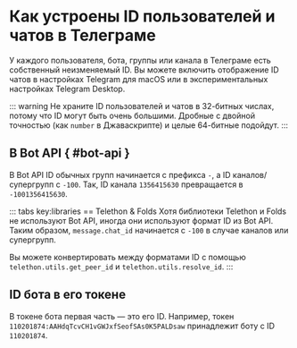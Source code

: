 # Как устроены ID пользователей и чатов в Телеграме

У каждого пользователя, бота, группы или канала в Телеграме есть собственный неизменяемый ID. 
Вы можете включить отображение ID чатов в настройках Telegram для macOS или в экспериментальных настройках Telegram Desktop.

::: warning
Не храните ID пользователей и чатов в 32-битных числах, потому что ID могут быть очень большими. 
Дробные с двойной точностью (как `number` в Джаваскрипте) и целые 64-битные подойдут.
:::

## В Bot API { #bot-api }

В Bot API ID обычных групп начинается с префикса `-`, а ID каналов/супергрупп с `-100`.
Так, ID канала `1356415630` превращается в `-1001356415630`.

::: tabs key:libraries
== Telethon & Folds
Хотя библиотеки Telethon и Folds не используют Bot API, иногда они используют формат ID из Bot API.
Таким образом, `message.chat_id` начинается с `-100` в случае каналов или супергрупп.

Вы можете конвертировать между форматами ID с помощью `telethon.utils.get_peer_id` и `telethon.utils.resolve_id`.
:::

## ID бота в его токене

В токене бота первая часть — это его ID. Например, токен `110201874:AAHdqTcvCH1vGWJxfSeofSAs0K5PALDsaw`
принадлежит боту с ID `110201874`.
